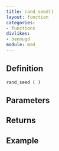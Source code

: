 ```yaml
---
title: rand_seed()
layout: function
categories:
- functions
divlikes:
- bennugd
module: mod_
---
```


## Definition

    rand_seed ( )

## Parameters

## Returns

## Example
